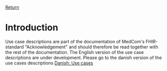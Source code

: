 [Return](../../index.md)

# Introduction 
Use case descriptions are part of the documentation of MedCom's FHIR-standard "Acknowledgement" and should therefore be read together with the rest of the documentation. 
The English version of the use case descriptions are  under development. Please go to the danish version of the use cases descriptions [Danish: Use cases](UseCases-DA.md) 
 

